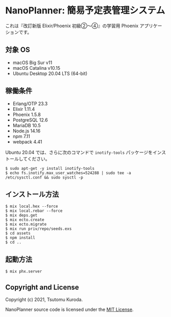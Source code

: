 # NanoPlanner: 簡易予定表管理システム

これは『改訂新版 Elixir/Phoenix 初級②〜④』の学習用 Phoenix アプリケーションです。

## 対象 OS

* macOS Big Sur v11
* macOS Catalina v10.15
* Ubuntu Desktop 20.04 LTS (64-bit)

## 稼働条件

* Erlang/OTP 23.3
* Elixir 1.11.4
* Phoenix 1.5.8
* PostgreSQL 12.6
* MariaDB 10.5
* Node.js 14.16
* npm 7.11
* webpack 4.41

Ubuntu 20.04 では、さらに次のコマンドで `inotify-tools` パッケージをインストールしてください。

```text
$ sudo apt-get -y install inotify-tools
$ echo fs.inotify.max_user_watches=524288 | sudo tee -a /etc/sysctl.conf && sudo sysctl -p
```

## インストール方法

```text
$ mix local.hex --force
$ mix local.rebar --force
$ mix deps.get
$ mix ecto.create
$ mix ecto.migrate
$ mix run priv/repo/seeds.exs
$ cd assets
$ npm install
$ cd ..
```

## 起動方法

```text
$ mix phx.server
```

## Copyright and License

Copyright (c) 2021, Tsutomu Kuroda.

NanoPlanner source code is licensed under the [MIT License](LICENSE.md).
